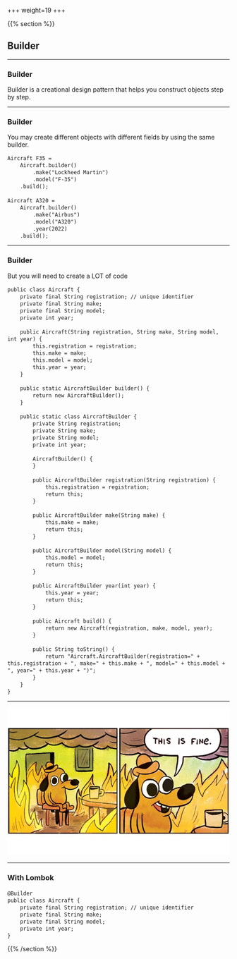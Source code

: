 +++
weight=19
+++

{{% section %}}

## Builder

---

### Builder

Builder is a creational design pattern that helps you construct objects step by step.

---

### Builder

You may create different objects with different fields by using the same builder.

```java{}
Aircraft F35 = 
    Aircraft.builder()
        .make("Lockheed Martin")
        .model("F-35")
    .build();

Aircraft A320 = 
    Aircraft.builder()
        .make("Airbus")
        .model("A320")
        .year(2022)
    .build();
```


---

### Builder

But you will need to create a LOT of code

```java{}
public class Aircraft {
    private final String registration; // unique identifier
    private final String make;
    private final String model;
    private int year;

    public Aircraft(String registration, String make, String model, int year) {
        this.registration = registration;
        this.make = make;
        this.model = model;
        this.year = year;
    }

    public static AircraftBuilder builder() {
        return new AircraftBuilder();
    }

    public static class AircraftBuilder {
        private String registration;
        private String make;
        private String model;
        private int year;

        AircraftBuilder() {
        }

        public AircraftBuilder registration(String registration) {
            this.registration = registration;
            return this;
        }

        public AircraftBuilder make(String make) {
            this.make = make;
            return this;
        }

        public AircraftBuilder model(String model) {
            this.model = model;
            return this;
        }

        public AircraftBuilder year(int year) {
            this.year = year;
            return this;
        }

        public Aircraft build() {
            return new Aircraft(registration, make, model, year);
        }

        public String toString() {
            return "Aircraft.AircraftBuilder(registration=" + this.registration + ", make=" + this.make + ", model=" + this.model + ", year=" + this.year + ")";
        }
    }
}
```

---

<img src="img/this-is-fine.webp" alt="Lombok Project">

---

### With Lombok

```java{|1}
@Builder
public class Aircraft {
    private final String registration; // unique identifier
    private final String make;
    private final String model;
    private int year;
}
```

{{% /section %}}